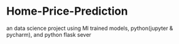 # Home-Price-Prediction

an data science project using Ml trained models, python(jupyter & pycharm), and python flask sever
